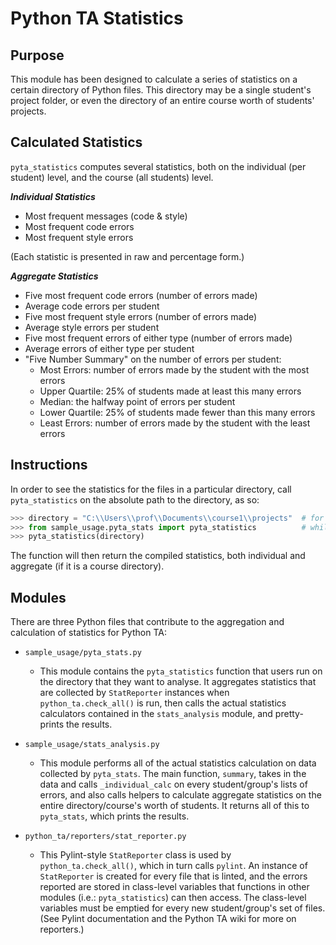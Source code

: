 # Python TA Statistics

## Purpose

This module has been designed to calculate a series of statistics on a certain 
directory of Python files. This directory may be a single student's project
folder, or even the directory of an entire course worth of students' projects. 

## Calculated Statistics

`pyta_statistics` computes several statistics, both on the individual 
(per student) level, and the course (all students) level.

***Individual Statistics***

* Most frequent messages (code & style)
* Most frequent code errors
* Most frequent style errors

(Each statistic is presented in raw and percentage form.)

***Aggregate Statistics***

* Five most frequent code errors (number of errors made)
* Average code errors per student
* Five most frequent style errors (number of errors made)
* Average style errors per student
* Five most frequent errors of either type (number of errors made)
* Average errors of either type per student
* "Five Number Summary" on the number of errors per student:
  * Most Errors: number of errors made by the student with the most errors 
  * Upper Quartile: 25% of students made at least this many errors
  * Median: the halfway point of errors per student
  * Lower Quartile: 25% of students made fewer than this many errors
  * Least Errors: number of errors made by the student with the least errors

## Instructions

In order to see the statistics for the files in a particular directory, 
call `pyta_statistics` on the absolute path to the directory, as so:
```python
>>> directory = "C:\\Users\\prof\\Documents\\course1\\projects"  # for example
>>> from sample_usage.pyta_stats import pyta_statistics          # while running python in the pyta directory
>>> pyta_statistics(directory)
```
The function will then return the compiled statistics, both individual and 
aggregate (if it is a course directory). 

## Modules

There are three Python files that contribute to the aggregation and calculation 
of statistics for Python TA:

* `sample_usage/pyta_stats.py`
  * This module contains the `pyta_statistics` function that users run on the
  directory that they want to analyse. It aggregates statistics that are collected 
  by `StatReporter` instances when `python_ta.check_all()` is run, then calls 
  the actual statistics calculators contained in the `stats_analysis` module, 
  and pretty-prints the results.

* `sample_usage/stats_analysis.py`
  * This module performs all of the actual statistics calculation on data collected 
  by `pyta_stats`. The main function, `summary`, takes in the data and calls 
  `_individual_calc` on every student/group's lists of errors, and also calls 
  helpers to calculate aggregate statistics on the entire directory/course's 
  worth of students. It returns all of this to `pyta_stats`, which prints 
  the results.

* `python_ta/reporters/stat_reporter.py` 
  * This Pylint-style `StatReporter` class is used by `python_ta.check_all()`, which 
  in turn calls `pylint`. An instance of `StatReporter` is created for every 
  file that is linted, and the errors reported are stored in class-level variables 
  that functions in other modules (i.e.: `pyta_statistics`) can then access.
  The class-level variables must be emptied for every new student/group's set 
  of files.
  (See Pylint documentation and the Python TA wiki for more on reporters.)
